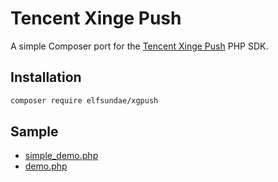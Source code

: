 # Tencent Xinge Push

A simple Composer port for the [Tencent Xinge Push](http://xg.qq.com) PHP SDK.

## Installation

```sh
composer require elfsundae/xgpush
```

## Sample

- [simple_demo.php](simple_demo.php)
- [demo.php](demo.php)
